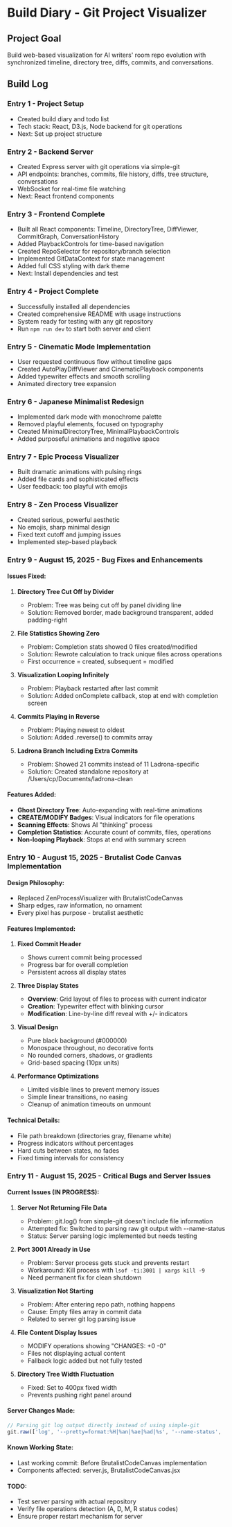 # Build Diary - Git Project Visualizer

## Project Goal
Build web-based visualization for AI writers' room repo evolution with synchronized timeline, directory tree, diffs, commits, and conversations.

## Build Log

### Entry 1 - Project Setup
- Created build diary and todo list
- Tech stack: React, D3.js, Node backend for git operations
- Next: Set up project structure

### Entry 2 - Backend Server
- Created Express server with git operations via simple-git
- API endpoints: branches, commits, file history, diffs, tree structure, conversations
- WebSocket for real-time file watching
- Next: React frontend components

### Entry 3 - Frontend Complete
- Built all React components: Timeline, DirectoryTree, DiffViewer, CommitGraph, ConversationHistory
- Added PlaybackControls for time-based navigation
- Created RepoSelector for repository/branch selection
- Implemented GitDataContext for state management
- Added full CSS styling with dark theme
- Next: Install dependencies and test

### Entry 4 - Project Complete
- Successfully installed all dependencies
- Created comprehensive README with usage instructions
- System ready for testing with any git repository
- Run `npm run dev` to start both server and client

### Entry 5 - Cinematic Mode Implementation
- User requested continuous flow without timeline gaps
- Created AutoPlayDiffViewer and CinematicPlayback components
- Added typewriter effects and smooth scrolling
- Animated directory tree expansion

### Entry 6 - Japanese Minimalist Redesign
- Implemented dark mode with monochrome palette
- Removed playful elements, focused on typography
- Created MinimalDirectoryTree, MinimalPlaybackControls
- Added purposeful animations and negative space

### Entry 7 - Epic Process Visualizer
- Built dramatic animations with pulsing rings
- Added file cards and sophisticated effects
- User feedback: too playful with emojis

### Entry 8 - Zen Process Visualizer
- Created serious, powerful aesthetic
- No emojis, sharp minimal design
- Fixed text cutoff and jumping issues
- Implemented step-based playback

### Entry 9 - August 15, 2025 - Bug Fixes and Enhancements

#### Issues Fixed:

1. **Directory Tree Cut Off by Divider**
   - Problem: Tree was being cut off by panel dividing line
   - Solution: Removed border, made background transparent, added padding-right

2. **File Statistics Showing Zero**
   - Problem: Completion stats showed 0 files created/modified
   - Solution: Rewrote calculation to track unique files across operations
   - First occurrence = created, subsequent = modified

3. **Visualization Looping Infinitely**
   - Problem: Playback restarted after last commit
   - Solution: Added onComplete callback, stop at end with completion screen

4. **Commits Playing in Reverse**
   - Problem: Playing newest to oldest
   - Solution: Added .reverse() to commits array

5. **Ladrona Branch Including Extra Commits**
   - Problem: Showed 21 commits instead of 11 Ladrona-specific
   - Solution: Created standalone repository at /Users/cp/Documents/ladrona-clean

#### Features Added:

- **Ghost Directory Tree**: Auto-expanding with real-time animations
- **CREATE/MODIFY Badges**: Visual indicators for file operations
- **Scanning Effects**: Shows AI "thinking" process
- **Completion Statistics**: Accurate count of commits, files, operations
- **Non-looping Playback**: Stops at end with summary screen

### Entry 10 - August 15, 2025 - Brutalist Code Canvas Implementation

#### Design Philosophy:
- Replaced ZenProcessVisualizer with BrutalistCodeCanvas
- Sharp edges, raw information, no ornament
- Every pixel has purpose - brutalist aesthetic

#### Features Implemented:

1. **Fixed Commit Header**
   - Shows current commit being processed
   - Progress bar for overall completion
   - Persistent across all display states

2. **Three Display States**
   - **Overview**: Grid layout of files to process with current indicator
   - **Creation**: Typewriter effect with blinking cursor
   - **Modification**: Line-by-line diff reveal with +/- indicators

3. **Visual Design**
   - Pure black background (#000000)
   - Monospace throughout, no decorative fonts
   - No rounded corners, shadows, or gradients
   - Grid-based spacing (10px units)

4. **Performance Optimizations**
   - Limited visible lines to prevent memory issues
   - Simple linear transitions, no easing
   - Cleanup of animation timeouts on unmount

#### Technical Details:
- File path breakdown (directories gray, filename white)
- Progress indicators without percentages
- Hard cuts between states, no fades
- Fixed timing intervals for consistency

### Entry 11 - August 15, 2025 - Critical Bugs and Server Issues

#### Current Issues (IN PROGRESS):

1. **Server Not Returning File Data**
   - Problem: git.log() from simple-git doesn't include file information
   - Attempted fix: Switched to parsing raw git output with --name-status
   - Status: Server parsing logic implemented but needs testing

2. **Port 3001 Already in Use**
   - Problem: Server process gets stuck and prevents restart
   - Workaround: Kill process with `lsof -ti:3001 | xargs kill -9`
   - Need permanent fix for clean shutdown

3. **Visualization Not Starting**
   - Problem: After entering repo path, nothing happens
   - Cause: Empty files array in commit data
   - Related to server git log parsing issue

4. **File Content Display Issues**
   - MODIFY operations showing "CHANGES: +0 -0" 
   - Files not displaying actual content
   - Fallback logic added but not fully tested

5. **Directory Tree Width Fluctuation**
   - Fixed: Set to 400px fixed width
   - Prevents pushing right panel around

#### Server Changes Made:
```javascript
// Parsing git log output directly instead of using simple-git
git.raw(['log', '--pretty=format:%H|%an|%ae|%ad|%s', '--name-status', '--date=iso'])
```

#### Known Working State:
- Last working commit: Before BrutalistCodeCanvas implementation
- Components affected: server.js, BrutalistCodeCanvas.jsx

#### TODO:
- Test server parsing with actual repository
- Verify file operations detection (A, D, M, R status codes)
- Ensure proper restart mechanism for server